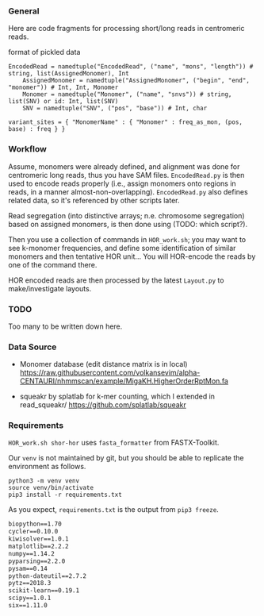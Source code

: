 ### General
Here are code fragments for processing short/long reads in centromeric reads.

format of pickled data

```
EncodedRead = namedtuple("EncodedRead", ("name", "mons", "length")) # string, list(AssignedMonomer), Int 
	AssignedMonomer = namedtuple("AssignedMonomer", ("begin", "end", "monomer")) # Int, Int, Monomer
	Monomer = namedtuple("Monomer", ("name", "snvs")) # string, list(SNV) or id: Int, list(SNV)
	SNV = namedtuple("SNV", ("pos", "base")) # Int, char

variant_sites = { "MonomerName" : { "Monomer" : freq_as_mon, (pos, base) : freq } }
```

### Workflow

Assume, monomers were already defined, and alignment was done for centromeric long reads, thus you have SAM files.
`EncodedRead.py` is then used to encode reads properly (i.e., assign monomers onto regions in reads, in a manner almost-non-overlapping). `EncodedRead.py` also defines related data, so it's referenced by other scripts later.

Read segregation (into distinctive arrays; n.e. chromosome segregation) based on assigned monomers, is then done using (TODO: which script?).

Then you use a collection of commands in `HOR_work.sh`; you may want to see k-monomer frequencies, and define some identification of similar monomers and then tentative HOR unit... You will HOR-encode the reads by one of the command there.

HOR encoded reads are then processed by the latest `Layout.py` to make/investigate layouts.

### TODO
Too many to be written down here.

### Data Source

- Monomer database (edit distance matrix is in local)
https://raw.githubusercontent.com/volkansevim/alpha-CENTAURI/nhmmscan/example/MigaKH.HigherOrderRptMon.fa

- squeakr by splatlab for k-mer counting, which I extended in read_squeakr/
https://github.com/splatlab/squeakr

### Requirements

`HOR_work.sh shor-hor` uses `fasta_formatter` from FASTX-Toolkit.

Our `venv` is not maintained by git, but you should be able to replicate the environment as follows.

```
python3 -m venv venv
source venv/bin/activate
pip3 install -r requirements.txt
```

As you expect, `requirements.txt` is the output from `pip3 freeze`.

```requirements.txt
biopython==1.70
cycler==0.10.0
kiwisolver==1.0.1
matplotlib==2.2.2
numpy==1.14.2
pyparsing==2.2.0
pysam==0.14
python-dateutil==2.7.2
pytz==2018.3
scikit-learn==0.19.1
scipy==1.0.1
six==1.11.0
```
